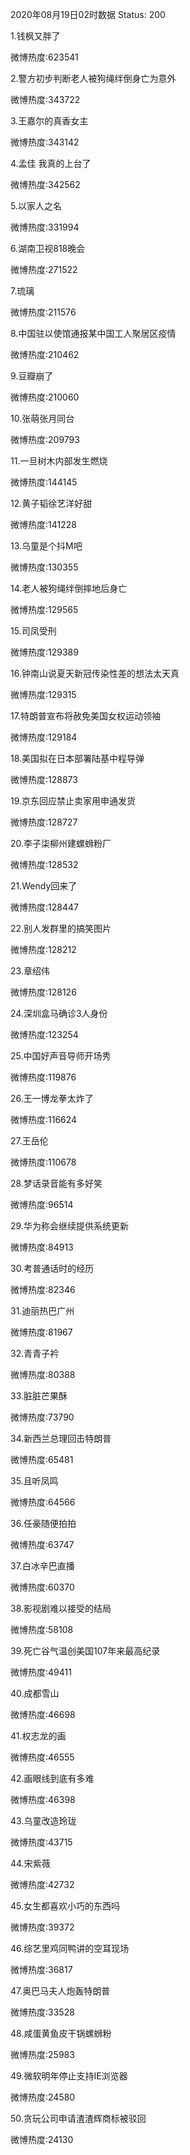2020年08月19日02时数据
Status: 200

1.钱枫又胖了

微博热度:623541

2.警方初步判断老人被狗绳绊倒身亡为意外

微博热度:343722

3.王嘉尔的真香女主

微博热度:343142

4.孟佳 我真的上台了

微博热度:342562

5.以家人之名

微博热度:331994

6.湖南卫视818晚会

微博热度:271522

7.琉璃

微博热度:211576

8.中国驻以使馆通报某中国工人聚居区疫情

微博热度:210462

9.豆瓣崩了

微博热度:210060

10.张萌张月同台

微博热度:209793

11.一旦树木内部发生燃烧

微博热度:144145

12.黄子韬徐艺洋好甜

微博热度:141228

13.乌童是个抖M吧

微博热度:130355

14.老人被狗绳绊倒摔地后身亡

微博热度:129565

15.司凤受刑

微博热度:129389

16.钟南山说夏天新冠传染性差的想法太天真

微博热度:129315

17.特朗普宣布将赦免美国女权运动领袖

微博热度:129184

18.美国拟在日本部署陆基中程导弹

微博热度:128873

19.京东回应禁止卖家用申通发货

微博热度:128727

20.李子柒柳州建螺蛳粉厂

微博热度:128532

21.Wendy回来了

微博热度:128447

22.别人发群里的搞笑图片

微博热度:128212

23.章绍伟

微博热度:128126

24.深圳盒马确诊3人身份

微博热度:123254

25.中国好声音导师开场秀

微博热度:119876

26.王一博龙拳太炸了

微博热度:116624

27.王岳伦

微博热度:110678

28.梦话录音能有多好笑

微博热度:96514

29.华为称会继续提供系统更新

微博热度:84913

30.考普通话时的经历

微博热度:82346

31.迪丽热巴广州

微博热度:81967

32.青青子衿

微博热度:80388

33.脏脏芒果酥

微博热度:73790

34.新西兰总理回击特朗普

微博热度:65481

35.且听凤鸣

微博热度:64566

36.任豪随便拍拍

微博热度:63747

37.白冰辛巴直播

微博热度:60370

38.影视剧难以接受的结局

微博热度:58108

39.死亡谷气温创美国107年来最高纪录

微博热度:49411

40.成都雪山

微博热度:46698

41.权志龙的画

微博热度:46555

42.画眼线到底有多难

微博热度:46398

43.乌童改造玲珑

微博热度:43715

44.宋紫薇

微博热度:42732

45.女生都喜欢小巧的东西吗

微博热度:39372

46.综艺里鸡同鸭讲的空耳现场

微博热度:36817

47.奥巴马夫人炮轰特朗普

微博热度:33528

48.咸蛋黄鱼皮干锅螺蛳粉

微博热度:25983

49.微软明年停止支持IE浏览器

微博热度:24580

50.贪玩公司申请渣渣辉商标被驳回

微博热度:24130

